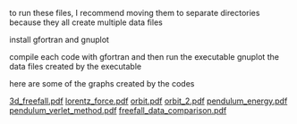 to run these files, I recommend moving them to separate directories because they all create multiple data files

install gfortran and gnuplot

compile each code with gfortran and then run the executable
gnuplot the data files created by the executable


here are some of the graphs created by the codes

[3d_freefall.pdf](https://github.com/smjim/GSCP2021-physics_sims/files/6804941/3d_freefall.pdf)
[lorentz_force.pdf](https://github.com/smjim/GSCP2021-physics_sims/files/6804942/lorentz_force.pdf)
[orbit.pdf](https://github.com/smjim/GSCP2021-physics_sims/files/6804943/orbit.pdf)
[orbit_2.pdf](https://github.com/smjim/GSCP2021-physics_sims/files/6804944/orbit_2.pdf)
[pendulum_energy.pdf](https://github.com/smjim/GSCP2021-physics_sims/files/6804945/pendulum_energy.pdf)
[pendulum_verlet_method.pdf](https://github.com/smjim/GSCP2021-physics_sims/files/6804946/pendulum_verlet_method.pdf)
[freefall_data_comparison.pdf](https://github.com/smjim/GSCP2021-physics_sims/files/6804917/freefall_data_comparison.pdf)
